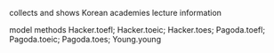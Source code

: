 collects and shows Korean academies lecture information

model methods
Hacker.toefl; Hacker.toeic; Hacker.toes; Pagoda.toefl; Pagoda.toeic; Pagoda.toes; Young.young
